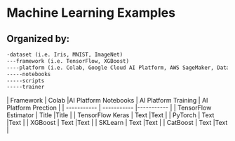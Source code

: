 # Machine Learning Examples
## Organized by:
```markdown
-dataset (i.e. Iris, MNIST, ImageNet)
---framework (i.e. TensorFlow, XGBoost)
----platform (i.e. Colab, Google Cloud AI Platform, AWS SageMaker, Databricks etc.)
-----notebooks
-----scripts
-----trainer

```

| Framework            | Colab       |AI Platform Notebooks | AI Platform Training | AI Platform Prection | 
| -----------          | ----------- |----------- |
| TensorFlow Estimator | Title       |Title       |
| TensorFlow Keras     | Text        |Text        |
| PyTorch              | Text        |Text        |
| XGBoost              | Text        |Text        |
| SKLearn              | Text        |Text        |
| CatBoost             | Text        |Text        |

